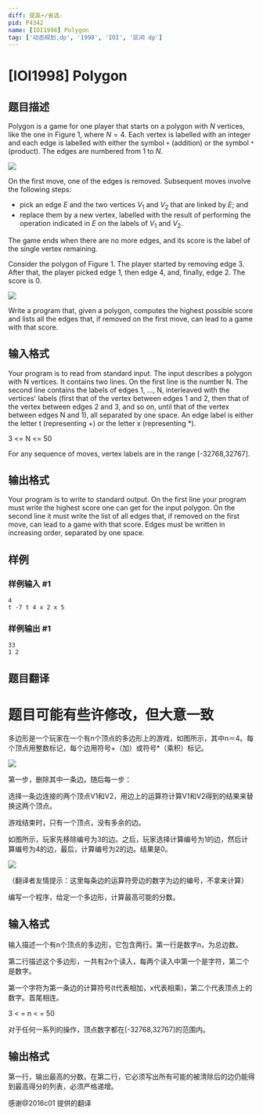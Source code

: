 ```yaml
---
diff: 提高+/省选-
pid: P4342
name: [IOI1998] Polygon
tag: ['动态规划,dp', '1998', 'IOI', '区间 dp']
---
```

# [IOI1998] Polygon
## 题目描述

Polygon is a game for one player that starts on a polygon with $N$ vertices, like the one in Figure 1, where $N=4$. Each vertex is labelled with an integer and each edge is labelled with either the symbol `+` (addition) or the symbol `*` (product). The edges are numbered from $1$ to $N$.

![](https://cdn.luogu.com.cn/upload/pic/16086.png)

On the first move, one of the edges is removed. Subsequent moves involve the following steps: 
- pick an edge $E$ and the two vertices $V_1$ and $V_2$ that are linked by $E$; and 
- replace them by a new vertex, labelled with the result of performing the operation indicated in $E$ on the labels of $V_1$ and $V_2$.

The game ends when there are no more edges, and its score is the label of the single vertex remaining. 

Consider the polygon of Figure 1. The player started by removing edge 3. After that, the player picked edge 1, then edge 4, and, finally, edge 2. The score is 0. 

![](https://cdn.luogu.com.cn/upload/pic/16088.png)

Write a program that, given a polygon, computes the highest possible score and lists all the edges that, if removed on the first move, can lead to a game with that score. 

## 输入格式

Your program is to read from standard input. The input describes a polygon with N vertices. It contains two lines. On the first line is the number N. The second line contains the labels of edges 1, ..., N, interleaved with the vertices' labels (first that of the vertex between edges 1 and 2, then that of the vertex between edges 2 and 3, and so on, until that of the vertex between edges N and 1), all separated by one space. An edge label is either the letter t (representing +) or the letter x (representing *). 

3 <= N <= 50 


For any sequence of moves, vertex labels are in the range [-32768,32767]. 

## 输出格式

Your program is to write to standard output. On the first line your program must write the highest score one can get for the input polygon. On the second line it must write the list of all edges that, if removed on the first move, can lead to a game with that score. Edges must be written in increasing order, separated by one space.

## 样例

### 样例输入 #1
```
4
t -7 t 4 x 2 x 5

```
### 样例输出 #1
```
33
1 2
```
## 题目翻译

# 题目可能有些许修改，但大意一致

多边形是一个玩家在一个有n个顶点的多边形上的游戏，如图所示，其中n＝4。每个顶点用整数标记，每个边用符号+（加）或符号*（乘积）标记。

![](https://cdn.luogu.org/upload/pic/16086.png)

第一步，删除其中一条边。随后每一步： 

选择一条边连接的两个顶点V1和V2，用边上的运算符计算V1和V2得到的结果来替换这两个顶点。 

游戏结束时，只有一个顶点，没有多余的边。

如图所示，玩家先移除编号为3的边。之后，玩家选择计算编号为1的边，然后计算编号为4的边，最后，计算编号为2的边。结果是0。

![](https://cdn.luogu.org/upload/pic/16088.png)

（翻译者友情提示：这里每条边的运算符旁边的数字为边的编号，不拿来计算）

编写一个程序，给定一个多边形，计算最高可能的分数。

## 输入格式

输入描述一个有n个顶点的多边形，它包含两行。第一行是数字n，为总边数。

第二行描述这个多边形，一共有2n个读入，每两个读入中第一个是字符，第二个是数字。

第一个字符为第一条边的计算符号(t代表相加，x代表相乘)，第二个代表顶点上的数字。首尾相连。 

3 < = n < = 50

对于任何一系列的操作，顶点数字都在[-32768,32767]的范围内。

## 输出格式

第一行，输出最高的分数。在第二行，它必须写出所有可能的被清除后的边仍能得到最高得分的列表，必须严格递增。

感谢@2016c01 提供的翻译
